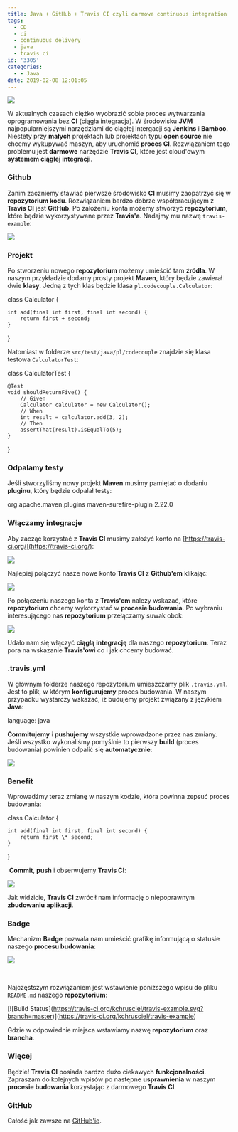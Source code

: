 ```yaml
---
title: Java + GitHub + Travis CI czyli darmowe continuous integration
tags:
  - CD
  - ci
  - continuous delivery
  - java
  - travis ci
id: '3305'
categories:
  - - Java
date: 2019-02-08 12:01:05
---
```


![](https://codecouple.pl/wp-content/uploads/2019/02/travisci.png)

W aktualnych czasach ciężko wyobrazić sobie proces wytwarzania oprogramowania bez **CI** (ciągła integracja). W środowisku **JVM** najpopularniejszymi narzędziami do ciągłej intergacji są **Jenkins** i **Bamboo**. Niestety przy **małych** projektach lub projektach typu **open source** nie chcemy wykupywać maszyn, aby uruchomić **proces CI**. Rozwiązaniem tego problemu jest **darmowe** narzędzie **Travis CI**, które jest cloud'owym **systemem ciągłej integracji**.
<!-- more -->
### Github

Zanim zaczniemy stawiać pierwsze środowisko **CI** musimy zaopatrzyć się w **repozytorium kodu**. Rozwiązaniem bardzo dobrze współpracującym z **Travis CI** jest **GitHub**. Po założeniu konta możemy stworzyć **repozytorium**, które będzie wykorzystywane przez **Travis'a**. Nadajmy mu nazwę `travis-example`:

![](https://codecouple.pl/wp-content/uploads/2019/02/github-travis-test.png)

### Projekt

Po stworzeniu nowego **repozytorium** możemy umieścić tam **źródła**. W naszym przykładzie dodamy prosty projekt **Maven**, który będzie zawierał dwie **klasy**. Jedną z tych klas będzie klasa `pl.codecouple.Calculator`:

class Calculator {
    
    int add(final int first, final int second) {
        return first + second;
    }
    
}

Natomiast w folderze `src/test/java/pl/codecouple` znajdzie się klasa testowa `CalculatorTest`:

class CalculatorTest {

    @Test
    void shouldReturnFive() {
        // Given
        Calculator calculator = new Calculator();
        // When
        int result = calculator.add(3, 2);
        // Then
        assertThat(result).isEqualTo(5);
    }

}

### Odpalamy testy

Jeśli stworzyliśmy nowy projekt **Maven** musimy pamiętać o dodaniu **pluginu**, który będzie odpalał testy:

<build>
    <plugins>
        <plugin>
            <groupId>org.apache.maven.plugins</groupId>
            <artifactId>maven-surefire-plugin</artifactId>
            <version>2.22.0</version>
        </plugin>
    </plugins>
</build>

### Włączamy integracje

Aby zacząć korzystać z **Travis CI** musimy założyć konto na [https://travis-ci.org/](https://travis-ci.org/):

![](https://codecouple.pl/wp-content/uploads/2019/01/travis-ci-1024x383.png)

Najlepiej połączyć nasze nowe konto **Travis CI** z **Github'em** klikając:

![](https://codecouple.pl/wp-content/uploads/2019/01/travis-ci-sign-in.png)

Po połączeniu naszego konta z **Travis'em** należy wskazać, które **repozytorium** chcemy wykorzystać w **procesie budowania**. Po wybraniu interesującego nas **repozytorium** przełączamy suwak obok:

![](https://codecouple.pl/wp-content/uploads/2019/02/travis-ci-travis-example.png)

Udało nam się włączyć **ciągłą integrację** dla naszego **repozytorium**. Teraz pora na wskazanie **Travis'owi** co i jak chcemy budować.

### .travis.yml

W głównym folderze naszego repozytorium umieszczamy plik `.travis.yml`. Jest to plik, w którym **konfigurujemy** proces budowania. W naszym przypadku wystarczy wskazać, iż budujemy projekt związany z językiem **Java**:

language: java

**Commitujemy** i **pushujemy** wszystkie wprowadzone przez nas zmiany. Jeśli wszystko wykonaliśmy pomyślnie to pierwszy **build** (proces budowania) powinien odpalić się **automatycznie**:

![](https://codecouple.pl/wp-content/uploads/2019/02/travis-ci-build-status.png)

### Benefit

Wprowadźmy teraz zmianę w naszym kodzie, która powinna zepsuć proces budowania:

class Calculator {

    int add(final int first, final int second) {
        return first \* second;
    }

}

 **Commit**, **push** i obserwujemy **Travis CI**:

![](https://codecouple.pl/wp-content/uploads/2019/02/travis-ci-build-failed.png)

Jak widzicie, **Travis CI** zwrócił nam informację o niepoprawnym **zbudowaniu** **aplikacji**.

### Badge

Mechanizm **Badge** pozwala nam umieścić grafikę informującą o statusie naszego **procesu budowania**:

![](https://codecouple.pl/wp-content/uploads/2019/02/travis-ci-badge.png)

 

Najczęstszym rozwiązaniem jest wstawienie poniższego wpisu do pliku `README.md` naszego **repozytorium**:

\[!\[Build Status\](https://travis-ci.org/kchrusciel/travis-example.svg?branch=master)\](https://travis-ci.org/kchrusciel/travis-example)

Gdzie w odpowiednie miejsca wstawiamy nazwę **repozytorium** oraz **brancha**.

### Więcej

Będzie! **Travis CI** posiada bardzo dużo ciekawych **funkcjonalności**. Zapraszam do kolejnych wpisów po następne **usprawnienia** w naszym **procesie budowania** korzystając z darmowego **Travis CI**.

### GitHub

Całość jak zawsze na [GitHub'ie](https://github.com/kchrusciel/travis-example).